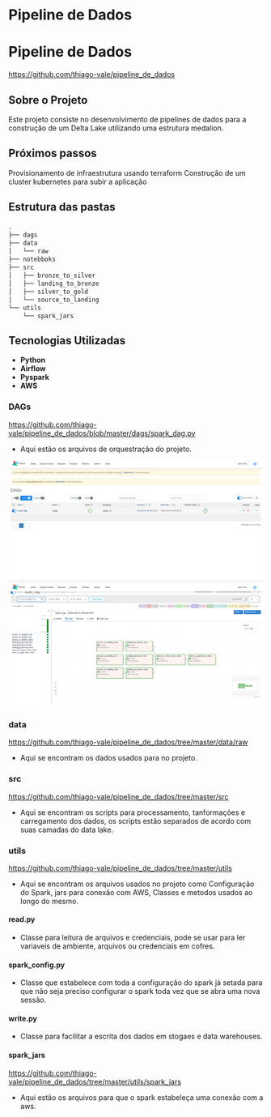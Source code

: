 # Pipeline de Dados

# Pipeline de Dados

https://github.com/thiago-vale/pipeline_de_dados

## Sobre o Projeto

Este projeto consiste no desenvolvimento de pipelines de dados para a construção de um Delta Lake utilizando uma estrutura medalion.

## Próximos passos

Provisionamento de infraestrutura usando terraform
Construção de um cluster kubernetes para subir a aplicação

## Estrutura das pastas
```
.
├── dags
├── data
│   └── raw
├── notebboks
├── src
│   ├── bronze_to_silver
│   ├── landing_to_bronze
│   ├── silver_to_gold
│   └── source_to_landing
└── utils
    └── spark_jars
```

## Tecnologias Utilizadas

- **Python**
- **Airflow**
- **Pyspark**
- **AWS**

### DAGs
https://github.com/thiago-vale/pipeline_de_dados/blob/master/dags/spark_dag.py
- Aqui estão os arquivos de orquestração do projeto.

![](utils/images/Captura%20de%20tela%20de%202024-08-07%2017-27-56.png)
![](utils/images/Captura%20de%20tela%20de%202024-08-07%2017-27-49.png)

### data
https://github.com/thiago-vale/pipeline_de_dados/tree/master/data/raw

- Aqui se encontram os dados usados para no projeto.

### src
https://github.com/thiago-vale/pipeline_de_dados/tree/master/src

- Aqui se encontram os scripts para processamento, tanformações e carregamento dos dados, os scripts estão separados de acordo com suas camadas do data lake.

### utils
https://github.com/thiago-vale/pipeline_de_dados/tree/master/utils

- Aqui se encontram os arquivos usados no projeto como Configuração do Spark, jars para conexão com AWS, Classes e metodos usados ao longo do mesmo.

#### read.py
- Classe para leitura de arquivos e credenciais, pode se usar para ler variaveis de ambiente, arquivos ou credenciais em cofres.

#### spark_config.py

- Classe que estabelece com toda a configuração do spark já setada para que não seja preciso configurar o spark toda vez que se abra uma nova sessão.

#### write.py
- Classe para facilitar a escrita dos dados em stogaes e data warehouses.

#### spark_jars
https://github.com/thiago-vale/pipeline_de_dados/tree/master/utils/spark_jars

- Aqui estão os arquivos para que o spark estabeleça uma conexão com a aws.